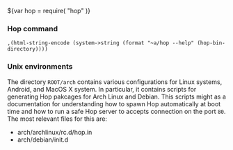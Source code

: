 
${var hop = require( "hop" )}


### Hop command ###

    ,(html-string-encode (system->string (format "~a/hop --help" (hop-bin-directory))))


### Unix environments ###

The directory `ROOT/arch` contains various configurations for Linux
systems, Android, and MacOS X system. In particular, it contains
scripts for generating Hop pakcages for Arch Linux and Debian. This
scripts might as a documentation for understanding how to spawn Hop
automatically at boot time and how to run a safe Hop server to accepts
connection on the port `80`. The most relevant files for this are:

  * arch/archlinux/rc.d/hop.in
  * arch/debian/init.d
